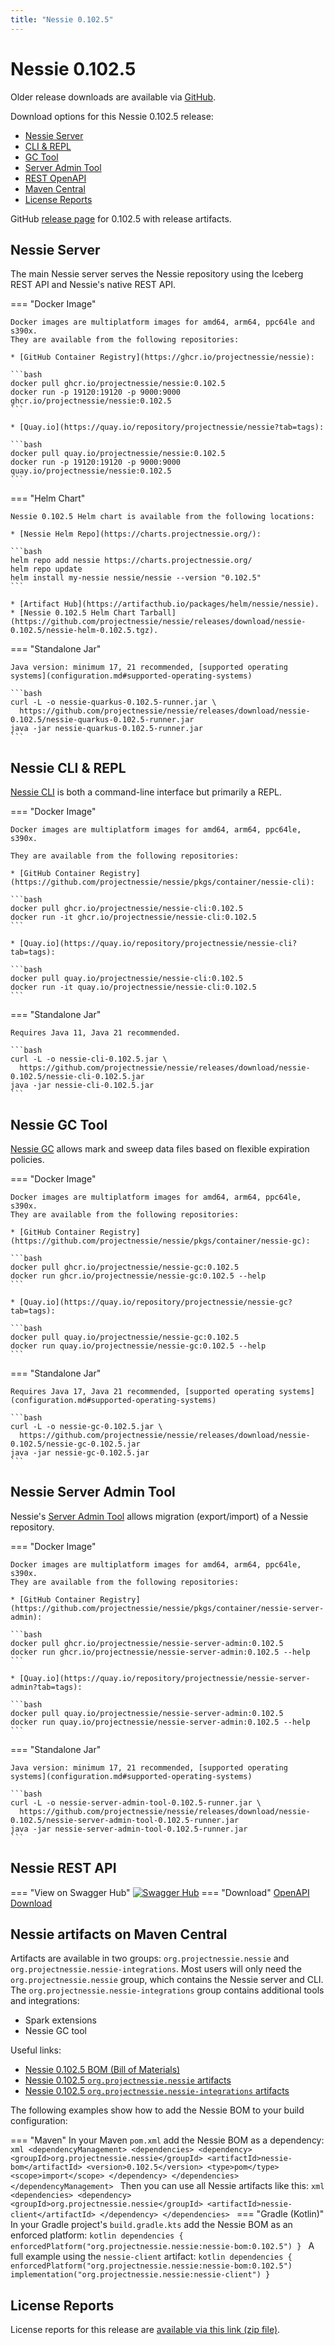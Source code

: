 ```yaml
---
title: "Nessie 0.102.5"
---
```


# Nessie 0.102.5

Older release downloads are available via [GitHub](https://github.com/projectnessie/nessie/releases).

Download options for this Nessie 0.102.5 release:

* [Nessie Server](#nessie-server)
* [CLI & REPL](#nessie-cli--repl)
* [GC Tool](#nessie-gc-tool)
* [Server Admin Tool](#nessie-server-admin-tool)
* [REST OpenAPI](#nessie-rest-api)
* [Maven Central](#nessie-artifacts-on-maven-central)
* [License Reports](#license-reports)

GitHub [release page](https://github.com/projectnessie/nessie/releases/tag/nessie-0.102.5) for 0.102.5 with release artifacts.

## Nessie Server

The main Nessie server serves the Nessie repository using the Iceberg REST API and Nessie's native REST API.

=== "Docker Image"

    Docker images are multiplatform images for amd64, arm64, ppc64le and s390x.
    They are available from the following repositories:

    * [GitHub Container Registry](https://ghcr.io/projectnessie/nessie):

    ```bash
    docker pull ghcr.io/projectnessie/nessie:0.102.5
    docker run -p 19120:19120 -p 9000:9000 ghcr.io/projectnessie/nessie:0.102.5
    ```

    * [Quay.io](https://quay.io/repository/projectnessie/nessie?tab=tags):

    ```bash
    docker pull quay.io/projectnessie/nessie:0.102.5
    docker run -p 19120:19120 -p 9000:9000 quay.io/projectnessie/nessie:0.102.5
    ```

=== "Helm Chart"

    Nessie 0.102.5 Helm chart is available from the following locations:

    * [Nessie Helm Repo](https://charts.projectnessie.org/):

    ```bash
    helm repo add nessie https://charts.projectnessie.org/
    helm repo update
    helm install my-nessie nessie/nessie --version "0.102.5"
    ```

    * [Artifact Hub](https://artifacthub.io/packages/helm/nessie/nessie).
    * [Nessie 0.102.5 Helm Chart Tarball](https://github.com/projectnessie/nessie/releases/download/nessie-0.102.5/nessie-helm-0.102.5.tgz).

=== "Standalone Jar"

    Java version: minimum 17, 21 recommended, [supported operating systems](configuration.md#supported-operating-systems)

    ```bash
    curl -L -o nessie-quarkus-0.102.5-runner.jar \
      https://github.com/projectnessie/nessie/releases/download/nessie-0.102.5/nessie-quarkus-0.102.5-runner.jar
    java -jar nessie-quarkus-0.102.5-runner.jar
    ```

## Nessie CLI & REPL

[Nessie CLI](cli.md) is both a command-line interface but primarily a REPL.

=== "Docker Image"

    Docker images are multiplatform images for amd64, arm64, ppc64le, s390x.

    They are available from the following repositories:

    * [GitHub Container Registry](https://github.com/projectnessie/nessie/pkgs/container/nessie-cli):

    ```bash
    docker pull ghcr.io/projectnessie/nessie-cli:0.102.5
    docker run -it ghcr.io/projectnessie/nessie-cli:0.102.5 
    ```

    * [Quay.io](https://quay.io/repository/projectnessie/nessie-cli?tab=tags):

    ```bash
    docker pull quay.io/projectnessie/nessie-cli:0.102.5
    docker run -it quay.io/projectnessie/nessie-cli:0.102.5
    ```

=== "Standalone Jar"

    Requires Java 11, Java 21 recommended.

    ```bash
    curl -L -o nessie-cli-0.102.5.jar \
      https://github.com/projectnessie/nessie/releases/download/nessie-0.102.5/nessie-cli-0.102.5.jar
    java -jar nessie-cli-0.102.5.jar
    ```

## Nessie GC Tool

[Nessie GC](gc.md) allows mark and sweep data files based on flexible expiration policies.

=== "Docker Image"

    Docker images are multiplatform images for amd64, arm64, ppc64le, s390x.
    They are available from the following repositories:

    * [GitHub Container Registry](https://github.com/projectnessie/nessie/pkgs/container/nessie-gc):

    ```bash
    docker pull ghcr.io/projectnessie/nessie-gc:0.102.5
    docker run ghcr.io/projectnessie/nessie-gc:0.102.5 --help
    ```

    * [Quay.io](https://quay.io/repository/projectnessie/nessie-gc?tab=tags):

    ```bash
    docker pull quay.io/projectnessie/nessie-gc:0.102.5
    docker run quay.io/projectnessie/nessie-gc:0.102.5 --help
    ```

=== "Standalone Jar"

    Requires Java 17, Java 21 recommended, [supported operating systems](configuration.md#supported-operating-systems)

    ```bash
    curl -L -o nessie-gc-0.102.5.jar \
      https://github.com/projectnessie/nessie/releases/download/nessie-0.102.5/nessie-gc-0.102.5.jar
    java -jar nessie-gc-0.102.5.jar
    ```

## Nessie Server Admin Tool

Nessie's [Server Admin Tool](export_import.md) allows migration (export/import) of a
Nessie repository.

=== "Docker Image"

    Docker images are multiplatform images for amd64, arm64, ppc64le, s390x.
    They are available from the following repositories:

    * [GitHub Container Registry](https://github.com/projectnessie/nessie/pkgs/container/nessie-server-admin):

    ```bash
    docker pull ghcr.io/projectnessie/nessie-server-admin:0.102.5
    docker run ghcr.io/projectnessie/nessie-server-admin:0.102.5 --help
    ```

    * [Quay.io](https://quay.io/repository/projectnessie/nessie-server-admin?tab=tags):

    ```bash
    docker pull quay.io/projectnessie/nessie-server-admin:0.102.5
    docker run quay.io/projectnessie/nessie-server-admin:0.102.5 --help
    ```

=== "Standalone Jar"

    Java version: minimum 17, 21 recommended, [supported operating systems](configuration.md#supported-operating-systems)

    ```bash
    curl -L -o nessie-server-admin-tool-0.102.5-runner.jar \
      https://github.com/projectnessie/nessie/releases/download/nessie-0.102.5/nessie-server-admin-tool-0.102.5-runner.jar
    java -jar nessie-server-admin-tool-0.102.5-runner.jar
    ```

## Nessie REST API

=== "View on Swagger Hub"
    [![Swagger Hub](https://img.shields.io/badge/swagger%20hub-nessie-3f6ec6?style=for-the-badge&logo=swagger&link=https%3A%2F%2Fapp.swaggerhub.com%2Fapis%2Fprojectnessie%2Fnessie)](https://app.swaggerhub.com/apis/projectnessie/nessie/0.102.5)
=== "Download"
    [OpenAPI Download](https://github.com/projectnessie/nessie/releases/download/nessie-0.102.5/nessie-openapi-0.102.5.yaml)

## Nessie artifacts on Maven Central

Artifacts are available in two groups: `org.projectnessie.nessie` and
`org.projectnessie.nessie-integrations`. Most users will only need the `org.projectnessie.nessie`
group, which contains the Nessie server and CLI. The `org.projectnessie.nessie-integrations` group
contains additional tools and integrations:

* Spark extensions
* Nessie GC tool

Useful links:

* [Nessie 0.102.5 BOM (Bill of Materials)](https://search.maven.org/artifact/org.projectnessie.nessie/nessie-bom/0.102.5/pom)
* [Nessie 0.102.5 `org.projectnessie.nessie` artifacts](https://search.maven.org/search?q=g:org.projectnessie.nessie%20v:0.102.5)
* [Nessie 0.102.5 `org.projectnessie.nessie-integrations` artifacts](https://search.maven.org/search?q=g:org.projectnessie.nessie-integrations%20v:0.102.5)

The following examples show how to add the Nessie BOM to your build configuration:

=== "Maven"
    In your Maven `pom.xml` add the Nessie BOM as a dependency:
    ```xml
    <dependencyManagement>
      <dependencies>
        <dependency>
          <groupId>org.projectnessie.nessie</groupId>
          <artifactId>nessie-bom</artifactId>
          <version>0.102.5</version>
          <type>pom</type>
          <scope>import</scope>
        </dependency>
      </dependencies>
    </dependencyManagement>
    ```
    Then you can use all Nessie artifacts like this:
    ```xml
    <dependencies>
      <dependency>
        <groupId>org.projectnessie.nessie</groupId>
        <artifactId>nessie-client</artifactId>
      </dependency>
    </dependencies>
    ```
=== "Gradle (Kotlin)"
    In your Gradle project's `build.gradle.kts` add the Nessie BOM as an enforced platform:
    ```kotlin
    dependencies {
      enforcedPlatform("org.projectnessie.nessie:nessie-bom:0.102.5")
    }
    ```
    A full example using the `nessie-client` artifact:
    ```kotlin
    dependencies {
      enforcedPlatform("org.projectnessie.nessie:nessie-bom:0.102.5")
      implementation("org.projectnessie.nessie:nessie-client")
    }
    ```

## License Reports

License reports for this release are [available via this link (zip file)](https://github.com/projectnessie/nessie/releases/download/nessie-0.102.5/nessie-aggregated-license-report-0.102.5.zip).
